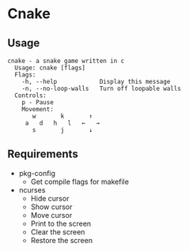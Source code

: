 # Cnake

## Usage

```
cnake - a snake game written in c
  Usage: cnake [flags]
  Flags:
    -h, --help            Display this message
    -n, --no-loop-walls   Turn off loopable walls
  Controls:
    p - Pause
    Movement:
       w       k       ↑
     a   d   h   l   ←   →
       s       j       ↓
```

## Requirements

- pkg-config
    - Get compile flags for makefile
- ncurses
    - Hide cursor
    - Show cursor
    - Move cursor
    - Print to the screen
    - Clear the screen
    - Restore the screen
